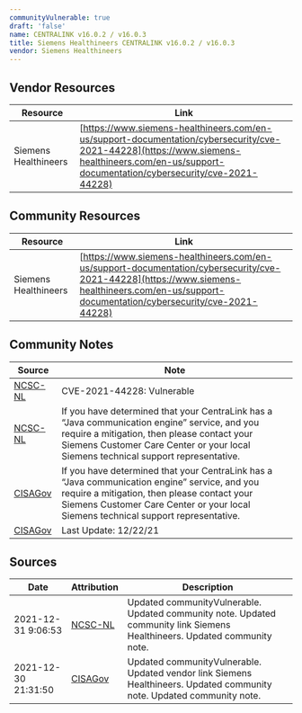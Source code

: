 ```yaml
---
communityVulnerable: true
draft: 'false'
name: CENTRALINK v16.0.2 / v16.0.3
title: Siemens Healthineers CENTRALINK v16.0.2 / v16.0.3
vendor: Siemens Healthineers
---
```


## Vendor Resources
| Resource | Link |
| --- | --- |
| Siemens Healthineers | [https://www.siemens-healthineers.com/en-us/support-documentation/cybersecurity/cve-2021-44228](https://www.siemens-healthineers.com/en-us/support-documentation/cybersecurity/cve-2021-44228) |

## Community Resources
| Resource | Link |
| --- | --- |
| Siemens Healthineers | [https://www.siemens-healthineers.com/en-us/support-documentation/cybersecurity/cve-2021-44228](https://www.siemens-healthineers.com/en-us/support-documentation/cybersecurity/cve-2021-44228) |

## Community Notes
| Source | Note |
| --- | --- |
| [NCSC-NL](https://github.com/NCSC-NL/log4shell/blob/main/software/README.md) | CVE-2021-44228: Vulnerable </ul> |
| [NCSC-NL](https://github.com/NCSC-NL/log4shell/blob/main/software/README.md) | If you have determined that your CentraLink has a “Java communication engine” service, and you require a mitigation, then please contact your Siemens Customer Care Center or your local Siemens technical support representative. |
| [CISAGov](https://raw.githubusercontent.com/cisagov/log4j-affected-db/develop/README.md) | If you have determined that your CentraLink has a “Java communication engine” service, and you require a mitigation, then please contact your Siemens Customer Care Center or your local Siemens technical support representative. |
| [CISAGov](https://raw.githubusercontent.com/cisagov/log4j-affected-db/develop/README.md) | Last Update: 12/22/21 |

## Sources
| Date | Attribution | Description |
| --- | --- | --- |
| 2021-12-31 9:06:53 | [NCSC-NL](https://github.com/NCSC-NL/log4shell/blob/main/software/README.md) | Updated communityVulnerable. Updated community note. Updated community link Siemens Healthineers. Updated community note.  |
| 2021-12-30 21:31:50 | [CISAGov](https://raw.githubusercontent.com/cisagov/log4j-affected-db/develop/README.md) | Updated communityVulnerable. Updated vendor link Siemens Healthineers. Updated community note. Updated community note.  |
